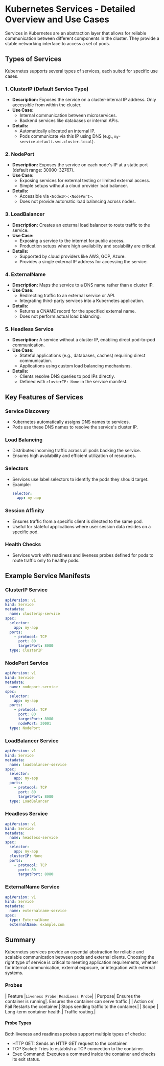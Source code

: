 # Kubernetes Services - Detailed Overview and Use Cases

Services in Kubernetes are an abstraction layer that allows for reliable communication between different components in the cluster. They provide a stable networking interface to access a set of pods.

## **Types of Services**
Kubernetes supports several types of services, each suited for specific use cases.

### **1. ClusterIP (Default Service Type)**
- **Description:** Exposes the service on a cluster-internal IP address. Only accessible from within the cluster.
- **Use Case:**
  - Internal communication between microservices.
  - Backend services like databases or internal APIs.
- **Details:**
  - Automatically allocated an internal IP.
  - Pods communicate via this IP using DNS (e.g., `my-service.default.svc.cluster.local`).

### **2. NodePort**
- **Description:** Exposes the service on each node's IP at a static port (default range: 30000–32767).
- **Use Case:**
  - Exposing services for external testing or limited external access.
  - Simple setups without a cloud provider load balancer.
- **Details:**
  - Accessible via `<NodeIP>:<NodePort>`.
  - Does not provide automatic load balancing across nodes.

### **3. LoadBalancer**
- **Description:** Creates an external load balancer to route traffic to the service.
- **Use Case:**
  - Exposing a service to the internet for public access.
  - Production setups where high availability and scalability are critical.
- **Details:**
  - Supported by cloud providers like AWS, GCP, Azure.
  - Provides a single external IP address for accessing the service.

### **4. ExternalName**
- **Description:** Maps the service to a DNS name rather than a cluster IP.
- **Use Case:**
  - Redirecting traffic to an external service or API.
  - Integrating third-party services into a Kubernetes application.
- **Details:**
  - Returns a CNAME record for the specified external name.
  - Does not perform actual load balancing.

### **5. Headless Service**
- **Description:** A service without a cluster IP, enabling direct pod-to-pod communication.
- **Use Case:**
  - Stateful applications (e.g., databases, caches) requiring direct communication.
  - Applications using custom load balancing mechanisms.
- **Details:**
  - Clients resolve DNS queries to pod IPs directly.
  - Defined with `clusterIP: None` in the service manifest.

## **Key Features of Services**

### **Service Discovery**
- Kubernetes automatically assigns DNS names to services.
- Pods use these DNS names to resolve the service's cluster IP.

### **Load Balancing**
- Distributes incoming traffic across all pods backing the service.
- Ensures high availability and efficient utilization of resources.

### **Selectors**
- Services use label selectors to identify the pods they should target.
- Example: 
  ```yaml
  selector:
    app: my-app
  ```

### **Session Affinity**
- Ensures traffic from a specific client is directed to the same pod.
- Useful for stateful applications where user session data resides on a specific pod.

### **Health Checks**
- Services work with readiness and liveness probes defined for pods to route traffic only to healthy pods.

## **Example Service Manifests**

### **ClusterIP Service**
```yaml
apiVersion: v1
kind: Service
metadata:
  name: clusterip-service
spec:
  selector:
    app: my-app
  ports:
    - protocol: TCP
      port: 80
      targetPort: 8080
  type: ClusterIP
```

### **NodePort Service**
```yaml
apiVersion: v1
kind: Service
metadata:
  name: nodeport-service
spec:
  selector:
    app: my-app
  ports:
    - protocol: TCP
      port: 80
      targetPort: 8080
      nodePort: 30001
  type: NodePort
```

### **LoadBalancer Service**
```yaml
apiVersion: v1
kind: Service
metadata:
  name: loadbalancer-service
spec:
  selector:
    app: my-app
  ports:
    - protocol: TCP
      port: 80
      targetPort: 8080
  type: LoadBalancer
```

### **Headless Service**
```yaml
apiVersion: v1
kind: Service
metadata:
  name: headless-service
spec:
  selector:
    app: my-app
  clusterIP: None
  ports:
    - protocol: TCP
      port: 80
      targetPort: 8080
```

### **ExternalName Service**
```yaml
apiVersion: v1
kind: Service
metadata:
  name: externalname-service
spec:
  type: ExternalName
  externalName: example.com
```

## **Summary**
Kubernetes services provide an essential abstraction for reliable and scalable communication between pods and external clients. Choosing the right type of service is critical to meeting application requirements, whether for internal communication, external exposure, or integration with external systems.

### Probes
| Feature	|`Liveness Probe`|	`Readiness Probe`|
| Purpose|	Ensures the container is running|.	Ensures the container can serve traffic.|
| Action on| Fail	Restarts the container.|	Stops sending traffic to the container.|
| Scope |	Long-term container health.|	Traffic routing.|

#### Probe Types
Both liveness and readiness probes support multiple types of checks:
- HTTP GET:
  Sends an HTTP GET request to the container.
- TCP Socket:
  Tries to establish a TCP connection to the container.
- Exec Command:
  Executes a command inside the container and checks its exit status.
